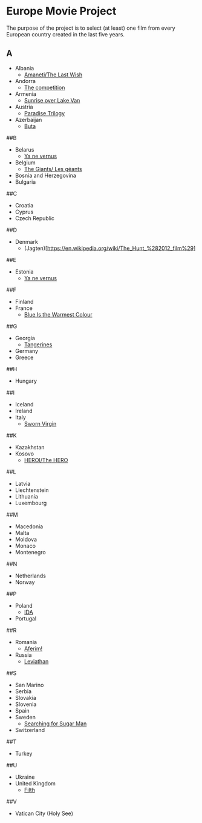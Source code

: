 # Europe Movie Project
The purpose of the project is to select (at least) one film from every European country created in the last five years.	

## A
- Albania
	- [Amaneti/The Last Wish](https://vimeo.com/106962618)
- Andorra
	- [The competition](http://thecompetitionmovie.com/)
- Armenia
	- [Sunrise over Lake Van](http://www.imdb.com/title/tt2022539/)
- Austria
	- [Paradise Trilogy](https://en.wikipedia.org/wiki/Paradise_trilogy)
- Azerbaijan
	- [Buta](http://www.imdb.com/title/tt2089642/)

##B
- Belarus
	- [Ya ne vernus](http://www.imdb.com/title/tt2637844/)
- Belgium
	- [The Giants/ Les géants](https://en.wikipedia.org/wiki/The_Giants_%28film%29)
- Bosnia and Herzegovina
- Bulgaria

##C
- Croatia
- Cyprus
- Czech Republic


##D
- Denmark
	- (Jagten)[https://en.wikipedia.org/wiki/The_Hunt_%282012_film%29]

##E
- Estonia
	- [Ya ne vernus](http://www.imdb.com/title/tt2637844/)

##F
- Finland
- France
	- [Blue Is the Warmest Colour](https://en.wikipedia.org/wiki/Blue_Is_the_Warmest_Colour)

##G
- Georgia
	- [Tangerines](http://www.imdb.com/title/tt2991224/)
- Germany
- Greece

##H
- Hungary

##I
- Iceland
- Ireland
- Italy
	- [Sworn Virgin](http://www.imdb.com/title/tt3646344/)

##K
- Kazakhstan
- Kosovo
	- [HEROI/The HERO](https://vimeo.com/83902443)

##L
- Latvia
- Liechtenstein
- Lithuania
- Luxembourg

##M
- Macedonia
- Malta
- Moldova
- Monaco
- Montenegro

##N
- Netherlands
- Norway


##P
- Poland
	- [IDA](http://www.imdb.com/title/tt2718492/)
- Portugal

##R
- Romania
	- [Aferim!](http://www.imdb.com/title/tt4374460/)
- Russia
	- [Leviathan](http://www.imdb.com/title/tt2802154/)

##S
- San Marino
- Serbia
- Slovakia
- Slovenia
- Spain
- Sweden
	- [Searching for Sugar Man](http://www.imdb.com/title/tt2125608/)
- Switzerland

##T
- Turkey

##U
- Ukraine
- United Kingdom
	- [Filth](http://www.imdb.com/title/tt1450321/)

##V
- Vatican City (Holy See)